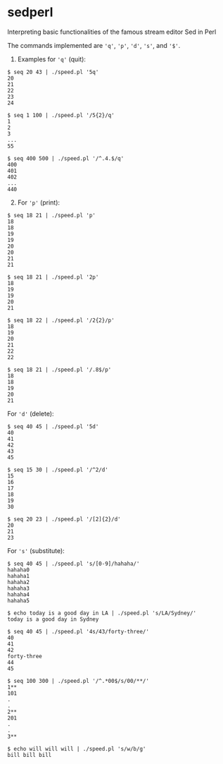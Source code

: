 # sedperl
Interpreting basic functionalities of the famous stream editor Sed in Perl

The commands implemented are `'q'`, `'p'`, `'d'`, `'s'`, and `'$'`.

1. Examples for `'q'` (quit):
```
$ seq 20 43 | ./speed.pl '5q'
20
21
22
23
24

$ seq 1 100 | ./speed.pl '/5{2}/q'
1
2
3
...
55

$ seq 400 500 | ./speed.pl '/^.4.$/q'
400
401
402
...
440
```

2. For `'p'` (print):
```
$ seq 18 21 | ./speed.pl 'p'
18
18
19
19
20
20
21
21

$ seq 18 21 | ./speed.pl '2p'
18
19
19
20
21

$ seq 18 22 | ./speed.pl '/2{2}/p'
18 
19
20
21
22
22

$ seq 18 21 | ./speed.pl '/.8$/p'
18
18
19
20
21
```

For `'d'` (delete):
```
$ seq 40 45 | ./speed.pl '5d'
40
41
42
43
45

$ seq 15 30 | ./speed.pl '/^2/d'
15
16
17
18
19
30

$ seq 20 23 | ./speed.pl '/[2]{2}/d'
20
21
23
```

For `'s'` (substitute):
```
$ seq 40 45 | ./speed.pl 's/[0-9]/hahaha/'
hahaha0
hahaha1
hahaha2
hahaha3
hahaha4
hahaha5

$ echo today is a good day in LA | ./speed.pl 's/LA/Sydney/'
today is a good day in Sydney

$ seq 40 45 | ./speed.pl '4s/43/forty-three/'
40
41
42
forty-three
44
45

$ seq 100 300 | ./speed.pl '/^.*00$/s/00/**/'
1**
101
.
.
2**
201
.
.
3**

$ echo will will will | ./speed.pl 's/w/b/g'
bill bill bill
```

